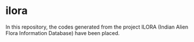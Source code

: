# ilora
In this repository, the codes generated from the project ILORA (Indian Alien Flora Information Database) have been placed.
